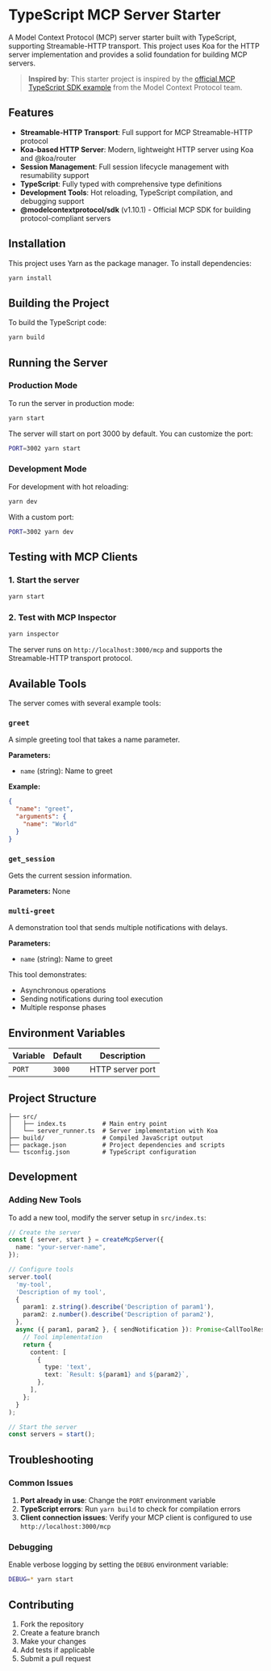 # TypeScript MCP Server Starter

A Model Context Protocol (MCP) server starter built with TypeScript, supporting Streamable-HTTP transport. This project uses Koa for the HTTP server implementation and provides a solid foundation for building MCP servers.

> **Inspired by**: This starter project is inspired by the [official MCP TypeScript SDK example](https://github.com/modelcontextprotocol/typescript-sdk/blob/main/src/examples/server/sseAndStreamableHttpCompatibleServer.ts) from the Model Context Protocol team.

## Features

- **Streamable-HTTP Transport**: Full support for MCP Streamable-HTTP protocol
- **Koa-based HTTP Server**: Modern, lightweight HTTP server using Koa and @koa/router
- **Session Management**: Full session lifecycle management with resumability support
- **TypeScript**: Fully typed with comprehensive type definitions
- **Development Tools**: Hot reloading, TypeScript compilation, and debugging support
- **@modelcontextprotocol/sdk** (v1.10.1) - Official MCP SDK for building protocol-compliant servers


## Installation

This project uses Yarn as the package manager. To install dependencies:

```bash
yarn install
```

## Building the Project

To build the TypeScript code:

```bash
yarn build
```

## Running the Server

### Production Mode

To run the server in production mode:

```bash
yarn start
```

The server will start on port 3000 by default. You can customize the port:

```bash
PORT=3002 yarn start
```

### Development Mode

For development with hot reloading:

```bash
yarn dev
```

With a custom port:

```bash
PORT=3002 yarn dev
```

## Testing with MCP Clients

### 1. Start the server
```bash
yarn start
```

### 2. Test with MCP Inspector
```bash
yarn inspector
```

The server runs on `http://localhost:3000/mcp` and supports the Streamable-HTTP transport protocol.

## Available Tools

The server comes with several example tools:

### `greet`
A simple greeting tool that takes a name parameter.

**Parameters:**
- `name` (string): Name to greet

**Example:**
```json
{
  "name": "greet",
  "arguments": {
    "name": "World"
  }
}
```

### `get_session`
Gets the current session information.

**Parameters:** None

### `multi-greet`
A demonstration tool that sends multiple notifications with delays.

**Parameters:**
- `name` (string): Name to greet

This tool demonstrates:
- Asynchronous operations
- Sending notifications during tool execution
- Multiple response phases

## Environment Variables

| Variable | Default | Description |
|----------|---------|-------------|
| `PORT` | `3000` | HTTP server port |

## Project Structure

```
├── src/
│   ├── index.ts          # Main entry point
│   └── server_runner.ts  # Server implementation with Koa
├── build/                # Compiled JavaScript output
├── package.json          # Project dependencies and scripts
└── tsconfig.json         # TypeScript configuration
```

## Development

### Adding New Tools

To add a new tool, modify the server setup in `src/index.ts`:

```typescript
// Create the server
const { server, start } = createMcpServer({
  name: "your-server-name",
});

// Configure tools
server.tool(
  'my-tool',
  'Description of my tool',
  {
    param1: z.string().describe('Description of param1'),
    param2: z.number().describe('Description of param2'),
  },
  async ({ param1, param2 }, { sendNotification }): Promise<CallToolResult> => {
    // Tool implementation
    return {
      content: [
        {
          type: 'text',
          text: `Result: ${param1} and ${param2}`,
        },
      ],
    };
  }
);

// Start the server
const servers = start();
```

## Troubleshooting

### Common Issues

1. **Port already in use**: Change the `PORT` environment variable
2. **TypeScript errors**: Run `yarn build` to check for compilation errors
3. **Client connection issues**: Verify your MCP client is configured to use `http://localhost:3000/mcp`

### Debugging

Enable verbose logging by setting the `DEBUG` environment variable:

```bash
DEBUG=* yarn start
```

## Contributing

1. Fork the repository
2. Create a feature branch
3. Make your changes
4. Add tests if applicable
5. Submit a pull request


